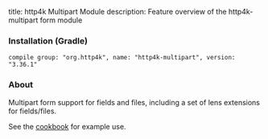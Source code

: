 title: http4k Multipart Module
description: Feature overview of the http4k-multipart form module

### Installation (Gradle)
```compile group: "org.http4k", name: "http4k-multipart", version: "3.36.1"```

### About

Multipart form support for fields and files, including a set of lens extensions for fields/files.

See the [cookbook](/cookbook/multipart_forms/) for example use.
